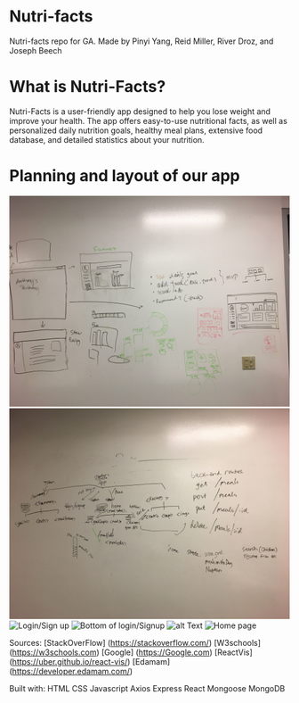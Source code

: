 # Nutri-facts
Nutri-facts repo for GA.
Made by Pinyi Yang, Reid Miller, River Droz, and Joseph Beech

# What is Nutri-Facts?
Nutri-Facts is a user-friendly app designed to help you lose weight and improve your health. The app offers easy-to-use nutritional facts, as well as personalized daily nutrition goals, healthy meal plans, extensive food database, and detailed statistics about your nutrition.

# Planning and layout of our app

![alt_Text](public/wireframeproj3.jpg)
![alt Text](public/dataflow.jpg)
![Login/Sign up](public/landing.jpg)
![Bottom of login/Signup](public/landingpagefooter.jpg)
![alt Text](public/loginpage.png)
![Home page](public/Homepage1.png)

Sources: 
[StackOverFlow] (https://stackoverflow.com/)
[W3schools] (https://w3schools.com)
[Google] (https://Google.com)
[ReactVis] (https://uber.github.io/react-vis/)
[Edamam] (https://developer.edamam.com/)

Built with:
HTML
CSS
Javascript
Axios
Express
React
Mongoose
MongoDB





